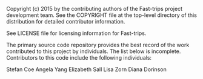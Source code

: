 Copyright (c) 2015 by the contributing authors of the Fast-trips project development team. See the COPYRIGHT file at the top-level directory of this distribution for detailed contributor information.

See LICENSE file for licensing information for Fast-trips.

The primary source code repository provides the best record of the work contributed to this project by individuals. The list below is incomplete. Contributors to this code include the following individuals:

Stefan Coe Angela Yang Elizabeth Sall Lisa Zorn Diana Dorinson
